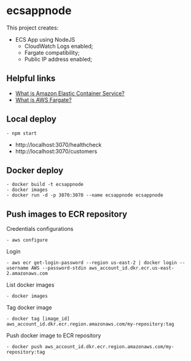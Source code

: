 # ecsappnode

This project creates:
- ECS App using NodeJS
    - CloudWatch Logs enabled;
    - Fargate compatibility;
    - Public IP address enabled;

## Helpful links

- [What is Amazon Elastic Container Service?][1]
- [What is AWS Fargate?][2]

[1]: https://docs.aws.amazon.com/AmazonECS/latest/developerguide/Welcome.html
[2]: https://docs.aws.amazon.com/AmazonECS/latest/userguide/what-is-fargate.html

## Local deploy

```
- npm start
```

- http://localhost:3070/healthcheck
- http://localhost:3070/customers

## Docker deploy

```
- docker build -t ecsappnode
- docker images
- docker run -d -p 3070:3070 --name ecsappnode ecsappnode
```

## Push images to ECR repository

Credentials configurations
```
- aws configure
```

Login
```
- aws ecr get-login-password --region us-east-2 | docker login --username AWS --password-stdin aws_account_id.dkr.ecr.us-east-2.amazonaws.com 
```

List docker images
```
- docker images
```

Tag docker image
```
- docker tag [image_id] aws_account_id.dkr.ecr.region.amazonaws.com/my-repository:tag
```

Push docker image to ECR repository
```
- docker push aws_account_id.dkr.ecr.region.amazonaws.com/my-repository:tag
```
